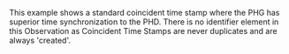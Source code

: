 This example shows a standard coincident time stamp where the PHG has superior time synchronization to the PHD. There is no identifier element in this Observation as Coincident Time Stamps are never duplicates and are always 'created'.
